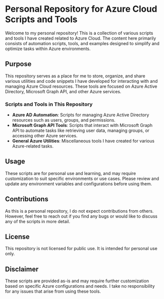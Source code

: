 # Personal Repository for Azure Cloud Scripts and Tools

Welcome to my personal repository! This is a collection of various scripts and tools I have created related to Azure Cloud. The content here primarily consists of automation scripts, tools, and examples designed to simplify and optimize tasks within Azure environments.

## Purpose

This repository serves as a place for me to store, organize, and share various utilities and code snippets I have developed for interacting with and managing Azure Cloud resources. These tools are focused on Azure Active Directory, Microsoft Graph API, and other Azure services.

### Scripts and Tools in This Repository

- **Azure AD Automation**: Scripts for managing Azure Active Directory resources such as users, groups, and permissions.
- **Microsoft Graph API Tools**: Scripts that interact with Microsoft Graph API to automate tasks like retrieving user data, managing groups, or accessing other Azure services.
- **General Azure Utilities**: Miscellaneous tools I have created for various Azure-related tasks.

## Usage

These scripts are for personal use and learning, and may require customization to suit specific environments or use cases. Please review and update any environment variables and configurations before using them.

## Contributions

As this is a personal repository, I do not expect contributions from others. However, feel free to reach out if you find any bugs or would like to discuss any of the scripts in more detail.

## License

This repository is not licensed for public use. It is intended for personal use only.

## Disclaimer

These scripts are provided as-is and may require further customization based on specific Azure configurations and needs. I take no responsibility for any issues that arise from using these tools.